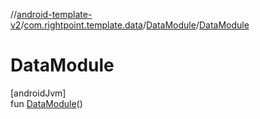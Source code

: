 //[android-template-v2](../../../index.md)/[com.rightpoint.template.data](../index.md)/[DataModule](index.md)/[DataModule](-data-module.md)

# DataModule

[androidJvm]\
fun [DataModule](-data-module.md)()
